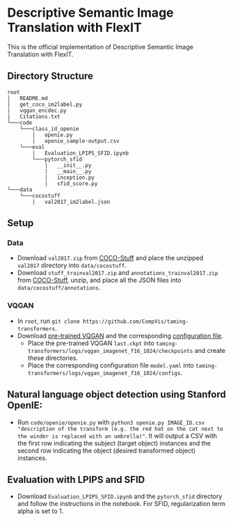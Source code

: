 # Descriptive Semantic Image Translation with FlexIT

This is the official implementation of Descriptive Semantic Image Translation with FlexIT.

## Directory Structure

```
root
│   README.md
│   get_coco_im2label.py
|   vqgan_encdec.py
|   Citations.txt
└───code
    └───class_id_openie
        |   openie.py
        |   openie_sample-output.csv
    └───eval
        |   Evaluation_LPIPS_SFID.ipynb
        └───pytorch_sfid
            |   __init__.py
            |   __main__.py
            |   inception.py
            |   sfid_score.py
└───data
    └───cocostuff
        |   val2017_im2label.json
```

## Setup

### Data

- Download `val2017.zip` from [COCO-Stuff](https://github.com/nightrome/cocostuff) and place the unzipped `val2017` directory into `data/cocostuff`.
- Download `stuff_trainval2017.zip` and `annotations_trainval2017.zip` from [COCO-Stuff](https://github.com/nightrome/cocostuff), unzip, and place all the JSON files into `data/cocostuff/annotations`.

### VQGAN

- In `root`, run `git clone https://github.com/CompVis/taming-transformers`. 
- Download [pre-trained VQGAN](https://heibox.uni-heidelberg.de/f/140747ba53464f49b476/?dl=1) and the corresponding [configuration file](https://heibox.uni-heidelberg.de/f/6ecf2af6c658432c8298/?dl=1).
   - Place the pre-trained VQGAN `last.ckpt` into `taming-transformers/logs/vqgan_imagenet_f16_1024/checkpoints` and create these directories.
   - Place the corresponding configuration file `model.yaml` into `taming-transformers/logs/vqgan_imagenet_f16_1024/configs`.

## Natural language object detection using Stanford OpenIE:
- Run `code/openie/openie.py` with `python3 openie.py IMAGE_ID.csv "description of the transform (e.g. the red hat on the cat next to the winder is replaced with an umbrella)"`. It will output a CSV with the first row indicating the subject (target object) instances and the second row indicating the object (desired transformed object) instances.

## Evaluation with LPIPS and SFID
- Download `Evaluation_LPIPS_SFID.ipynb` and the `pytorch_sfid` directory and follow the instructions in the notebook. For SFID, regularization term alpha is set to 1.
